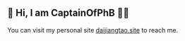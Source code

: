 ## 👋 Hi, I am CaptainOfPhB 👨‍💻

You can visit my personal site [daijiangtao.site](https://daijiangtao.site) to reach me.

<!-- for mastodon verify whether this is me -->
<a class="Link--primary" rel="nofollow me" href="https://mastodon.world/@captainofphb">   </a>
